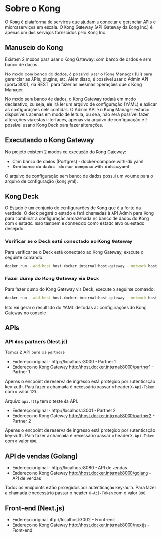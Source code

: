 # Sobre o Kong

O Kong é plataforma de serviços que ajudam a conectar e gerenciar APIs e microsserviços em escala.
O Kong Gateway (API Gateway da Kong Inc.) é apenas um dos serviços fornecidos pelo Kong Inc.

## Manuseio do Kong

Existem 2 modos para usar o Kong Gateway: com banco de dados e sem banco de dados. 

No modo com banco de dados, é possível usar o Kong Manager (UI) para gerenciar as APIs, plugins, etc. Além disso, é possível usar o Admin API (porta 8001, via REST) para fazer as mesmas operações que o Kong Manager.

No modo sem banco de dados, o Kong Gateway rodará em modo declarativo, ou seja, ele irá ler um arquivo de configuração (YAML) e aplicar as configurações nele contidas.
O Admin API e o Kong Manager estarão disponíveis apenas em modo de leitura, ou seja, não será possível fazer alterações via estas interfaces, apenas via arquivo de configuração e é possível usar o Kong Deck para fazer alterações.


## Executando o Kong Gateway

No projeto existem 2 modos de execução do Kong Gateway:

* Com banco de dados (Postgres) - docker-compose.with-db.yaml
* Sem banco de dados - docker-compose.with-dbless.yaml

O arquivo de configuração sem banco de dados possui um volume para o arquivo de configuração (kong.yml).


## Kong Deck

O Estado é um conjunto de configurações de Kong que é a fonte da verdade. O deck pegará o estado e fará chamadas à API Admin para Kong para combinar a configuração armazenada no banco de dados do Kong com o estado. Isso também é conhecido como estado alvo ou estado desejado.

### Verificar se o Deck está conectado ao Kong Gateway

Para verificar se o Deck está conectado ao Kong Gateway, execute o seguinte comando:

```bash
docker run --add-host host.docker.internal:host-gateway --network host kong/deck:v1.37.0 gateway ping --kong-addr http://host.docker.internal:8001  
```

### Fazer dump do Kong Gateway via Deck

Para fazer dump do Kong Gateway via Deck, execute o seguinte comando:

```bash
docker run --add-host host.docker.internal:host-gateway --network host kong/deck:v1.37.0 gateway dump --kong-addr http://host.docker.internal:8001  
```

Isto vai gerar o resultado do YAML de todas as configurações do Kong Gateway no console


## APIs 

### API dos partners (Nest.js)

Temos 2 API para os partners:

* Endereço original - http://localhost:3000 - Partner 1
* Endereço no Kong Gateway http://host.docker.internal:8000/partner1 - Partner 1

Apenas o endpoint de reserva de ingresso está protegido por autenticação key-auth.
Para fazer a chamada é necessário passar o header `X-Api-Token` com o valor `123`.

Arquivo `api.http` tem o teste da API.

* Endereço original - http://localhost:3001 - Partner 2
* Endereço no Kong Gateway http://host.docker.internal:8000/partner2 - Partner 2

Apenas o endpoint de reserva de ingresso está protegido por autenticação key-auth.
Para fazer a chamada é necessário passar o header `X-Api-Token` com o valor `000`.

## API de vendas (Golang)

* Endereço original - http://localhost:8080 - API de vendas
* Endereço no Kong Gateway http://host.docker.internal:8000/golang - API de vendas

Todos os endpoints estão protegidos por autenticação key-auth.
Para fazer a chamada é necessário passar o header `X-Api-Token` com o valor `890`.

## Front-end (Next.js)

* Endereço original http://localhost:3002 - Front-end
* Endereço no Kong Gateway http://host.docker.internal:8000/nextjs - Front-end





